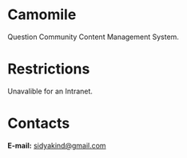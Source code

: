 # Camomile

Question Community Content Management System.

# Restrictions

Unavalible for an Intranet.

# Contacts

**E-mail:** sidyakind@gmail.com
